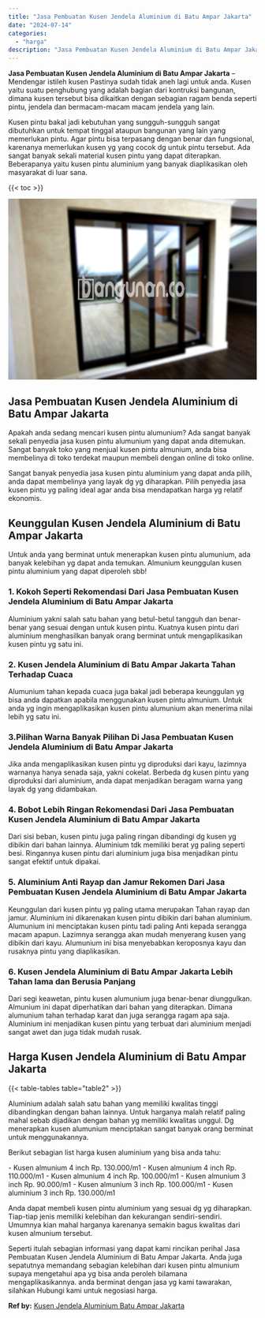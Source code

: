 ```yaml
---
title: "Jasa Pembuatan Kusen Jendela Aluminium di Batu Ampar Jakarta"
date: "2024-07-14"
categories: 
  - "harga"
description: "Jasa Pembuatan Kusen Jendela Aluminium di Batu Ampar Jakarta. Seperti itulah sebagian informasi yang dapat kami rincikan perihal Jasa Pembuatan Kusen Jendela..."
---
```


**Jasa Pembuatan Kusen Jendela Aluminium di Batu Ampar Jakarta** – Mendengar istileh kusen Pastinya sudah tidak aneh lagi untuk anda. Kusen yaitu suatu penghubung yang adalah bagian dari kontruksi bangunan, dimana kusen tersebut bisa dikaitkan dengan sebagian ragam benda seperti pintu, jendela dan bermacam-macam macam jendela yang lain.

Kusen pintu bakal jadi kebutuhan yang sungguh-sungguh sangat dibutuhkan untuk tempat tinggal ataupun bangunan yang lain yang memerlukan pintu. Agar pintu bisa terpasang dengan benar dan fungsional, karenanya memerlukan kusen yg yang cocok dg untuk pintu tersebut. Ada sangat banyak sekali material kusen pintu yang dapat diterapkan. Beberapanya yaitu kusen pintu aluminium yang banyak diaplikasikan oleh masyarakat di luar sana.

{{< toc >}}

![Jasa Pembuatan Kusen Jendela Aluminium di Batu Ampar Jakarta](/images/harga-kusen-jendela-alumunium-27.png)

## Jasa Pembuatan Kusen Jendela Aluminium di Batu Ampar Jakarta

Apakah anda sedang mencari kusen pintu alumunium? Ada sangat banyak sekali penyedia jasa kusen pintu alumunium yang dapat anda ditemukan. Sangat banyak toko yang menjual kusen pintu almunium, anda bisa membelinya di toko terdekat maupun membeli dengan online di toko online.

Sangat banyak penyedia jasa kusen pintu aluminium yang dapat anda pilih, anda dapat membelinya yang layak dg yg diharapkan. Pilih penyedia jasa kusen pintu yg paling ideal agar anda bisa mendapatkan harga yg relatif ekonomis.

## Keunggulan Kusen Jendela Aluminium di Batu Ampar Jakarta

Untuk anda yang berminat untuk menerapkan kusen pintu alumunium, ada banyak kelebihan yg dapat anda temukan. Almunium keunggulan kusen pintu aluminium yang dapat diperoleh sbb!

### 1\. Kokoh Seperti Rekomendasi Dari Jasa Pembuatan Kusen Jendela Aluminium di Batu Ampar Jakarta

Aluminium yakni salah satu bahan yang betul-betul tangguh dan benar-benar yang sesuai dengan untuk kusen pintu. Kuatnya kusen pintu dari aluminium menghasilkan banyak orang berminat untuk mengaplikasikan kusen pintu yg satu ini.

### 2\. Kusen Jendela Aluminium di Batu Ampar Jakarta Tahan Terhadap Cuaca

Alumunium tahan kepada cuaca juga bakal jadi beberapa keunggulan yg bisa anda dapatkan apabila menggunakan kusen pintu almunium. Untuk anda yg ingin mengaplikasikan kusen pintu alumunium akan menerima nilai lebih yg satu ini.

### 3.Pilihan Warna Banyak Pilihan Di Jasa Pembuatan Kusen Jendela Aluminium di Batu Ampar Jakarta

Jika anda mengaplikasikan kusen pintu yg diproduksi dari kayu, lazimnya warnanya hanya senada saja, yakni cokelat. Berbeda dg kusen pintu yang diproduksi dari aluminium, anda dapat menjadikan beragam warna yang layak dg yang didambakan.

### 4\. Bobot Lebih Ringan Rekomendasi Dari Jasa Pembuatan Kusen Jendela Aluminium di Batu Ampar Jakarta

Dari sisi beban, kusen pintu juga paling ringan dibandingi dg kusen yg dibikin dari bahan lainnya. Aluminium tdk memiliki berat yg paling seperti besi. Ringannya kusen pintu dari aluminium juga bisa menjadikan pintu sangat efektif untuk dipakai.

### 5\. Aluminium Anti Rayap dan Jamur Rekomen Dari Jasa Pembuatan Kusen Jendela Aluminium di Batu Ampar Jakarta

Keunggulan dari kusen pintu yg paling utama merupakan Tahan rayap dan jamur. Aluminium ini dikarenakan kusen pintu dibikin dari bahan aluminium. Alumunium ini menciptakan kusen pintu tadi paling Anti kepada serangga macam apapun. Lazimnya serangga akan mudah menyerang kusen yang dibikin dari kayu. Alumunium ini bisa menyebabkan keroposnya kayu dan rusaknya pintu yang diaplikasikan.

### 6\. Kusen Jendela Aluminium di Batu Ampar Jakarta Lebih Tahan lama dan Berusia Panjang

Dari segi keawetan, pintu kusen alumunium juga benar-benar diunggulkan. Almunium ini dapat diperhatikan dari bahan yang diterapkan. Dimana alumunium tahan terhadap karat dan juga serangga ragam apa saja. Aluminium ini menjadikan kusen pintu yang terbuat dari aluminium menjadi sangat awet dan juga tidak mudah rusak.

## Harga Kusen Jendela Aluminium di Batu Ampar Jakarta

{{< table-tables table="table2" >}}

Aluminium adalah salah satu bahan yang memiliki kwalitas tinggi dibandingkan dengan bahan lainnya. Untuk harganya malah relatif paling mahal sebab dijadikan dengan bahan yg memiliki kwalitas unggul. Dg menerapkan kusen alumunium menciptakan sangat banyak orang berminat untuk menggunakannya.

Berikut sebagian list harga kusen aluminium yang bisa anda tahu:

\- Kusen almunium 4 inch Rp. 130.000/m1 - Kusen almunium 4 inch Rp. 110.000/m1 - Kusen almunium 4 inch Rp. 100.000/m1 - Kusen almunium 3 inch Rp. 90.000/m1 - Kusen almunium 3 inch Rp. 100.000/m1 - Kusen aluminium 3 inch Rp. 130.000/m1

Anda dapat membeli kusen pintu aluminium yang sesuai dg yg diharapkan. Tiap-tiap jenis memiliki kelebihan dan kekurangan sendiri-sendiri. Umumnya kian mahal harganya karenanya semakin bagus kwalitas dari kusen almunium tersebut.

Seperti itulah sebagian informasi yang dapat kami rincikan perihal Jasa Pembuatan Kusen Jendela Aluminium di Batu Ampar Jakarta. Anda juga sepatutnya memandang sebagian kelebihan dari kusen pintu almunium supaya mengetahui apa yg bisa anda peroleh bilamana mengaplikasikannya. anda berminat dengan jasa yg kami tawarakan, silahkan Hubungi kami untuk negosiasi harga.

**Ref by:** [Kusen Jendela Aluminium Batu Ampar Jakarta](https://id.wikipedia.org/wiki/Kusen)
